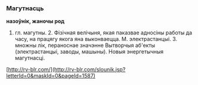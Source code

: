 ### Магутнасць
**назоўнік, жаночы род**

1. гл. магутны. 2. Фізічная велічыня, якая паказвае адносіны работы да часу, на працягу якога яна выконваецца. М. электрастанцыі. З. множны лік, пераноснае значэнне Вытворчыя аб'екты (электрастанцыі, заводы, машыны). Новыя энергетычныя магутнасці.

<a rel="author">[http://rv-blr.com/](http://rv-blr.com/slounik.jsp?letterId=0&maskId=0&pageId=1587)</a>

